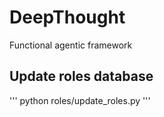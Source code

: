 # DeepThought

Functional agentic framework




## Update roles database

'''
python roles/update_roles.py <path-to-roles-directory>
'''